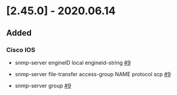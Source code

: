 # [2.45.0] - 2020.06.14

## Added

### Cisco IOS

* snmp-server engineID local engineid-string [#9](https://github.com/heyglen/network_tech/issues/9)

* snmp-server file-transfer access-group NAME protocol scp [#9](https://github.com/heyglen/network_tech/issues/9)

* snmp-server group [#9](https://github.com/heyglen/network_tech/issues/9)
